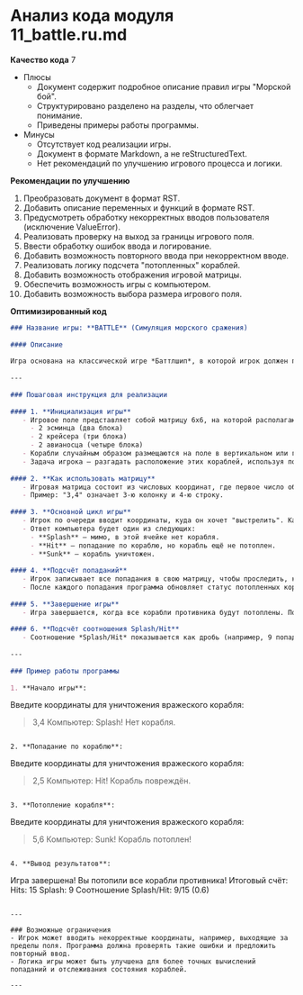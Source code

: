# Анализ кода модуля 11_battle.ru.md

**Качество кода**
7
- Плюсы
    -  Документ содержит подробное описание правил игры "Морской бой".
    -  Структурировано разделено на разделы, что облегчает понимание.
    -  Приведены примеры работы программы.
- Минусы
    -  Отсутствует код реализации игры.
    -  Документ в формате Markdown, а не reStructuredText.
    -  Нет рекомендаций по улучшению игрового процесса и логики.

**Рекомендации по улучшению**
1.  Преобразовать документ в формат RST.
2.  Добавить описание переменных и функций в формате RST.
3.  Предусмотреть обработку некорректных вводов пользователя (исключение ValueError).
4.  Реализовать проверку на выход за границы игрового поля.
5.  Ввести обработку ошибок ввода и логирование.
6.  Добавить возможность повторного ввода при некорректном вводе.
7.  Реализовать логику подсчета "потопленных" кораблей.
8.  Добавить возможность отображения игровой матрицы.
9.  Обеспечить возможность игры с компьютером.
10. Добавить возможность выбора размера игрового поля.

**Оптимизированный код**

```markdown
### Название игры: **BATTLE** (Симуляция морского сражения)
    
#### Описание
    
Игра основана на классической игре *Баттлшип*, в которой игрок должен по координатам стрелять по вражеским кораблям, пытаясь потопить их. Игра включает в себя разгадывание зашифрованной матрицы расположения кораблей противника на игровом поле, а также позволяет строить собственную матрицу для отображения попаданий и промахов.
    
---
    
### Пошаговая инструкция для реализации
    
#### 1. **Инициализация игры**
   - Игровое поле представляет собой матрицу 6x6, на которой располагаются шесть кораблей:
     - 2 эсминца (два блока)
     - 2 крейсера (три блока)
     - 2 авианосца (четыре блока)
   - Корабли случайным образом размещаются на поле в вертикальном или горизонтальном положении.
   - Задача игрока — разгадать расположение этих кораблей, используя подсказки (попадания, промахи и т.д.).
    
#### 2. **Как использовать матрицу**
   - Игровая матрица состоит из числовых координат, где первое число обозначает колонку, а второе — строку.
   - Пример: "3,4" означает 3-ю колонку и 4-ю строку.
    
#### 3. **Основной цикл игры**
   - Игрок по очереди вводит координаты, куда он хочет "выстрелить". Каждое введённое значение сравнивается с расположением кораблей противника.
   - Ответ компьютера будет один из следующих:
     - **Splash** — мимо, в этой ячейке нет корабля.
     - **Hit** — попадание по кораблю, но корабль ещё не потоплен.
     - **Sunk** — корабль уничтожен.
    
#### 4. **Подсчёт попаданий**
   - Игрок записывает все попадания в свою матрицу, чтобы проследить, какие части кораблей были поражены.
   - После каждого попадания программа обновляет статус потопленных кораблей и выводит текущий счёт (включая количество "splash" и "hit" для расчёта соотношения).
    
#### 5. **Завершение игры**
   - Игра завершается, когда все корабли противника будут потоплены. Победителем становится тот, кто первым уничтожит все корабли противника.
    
#### 6. **Подсчёт соотношения Splash/Hit**
   - Соотношение *Splash/Hit* показывается как дробь (например, 9 попаданий на 15 промахов = 9/15 или 3/5). Это соотношение может помочь игроку определить, насколько успешны были его действия в игре.
    
---
    
### Пример работы программы
    
1. **Начало игры**:
   ```
   Введите координаты для уничтожения вражеского корабля:
   > 3,4
   Компьютер: Splash! Нет корабля.
   ```
    
2. **Попадание по кораблю**:
   ```
   Введите координаты для уничтожения вражеского корабля:
   > 2,5
   Компьютер: Hit! Корабль повреждён.
   ```
    
3. **Потопление корабля**:
   ```
   Введите координаты для уничтожения вражеского корабля:
   > 5,6
   Компьютер: Sunk! Корабль потоплен!
   ```
    
4. **Вывод результатов**:
   ```
   Игра завершена!
   Вы потопили все корабли противника!
   Итоговый счёт:
   Hits: 15
   Splash: 9
   Соотношение Splash/Hit: 9/15 (0.6)
   ```
    
---
    
### Возможные ограничения
- Игрок может вводить некорректные координаты, например, выходящие за пределы поля. Программа должна проверять такие ошибки и предложить повторный ввод.
- Логика игры может быть улучшена для более точных вычислений попаданий и отслеживания состояния кораблей.
    
---
```